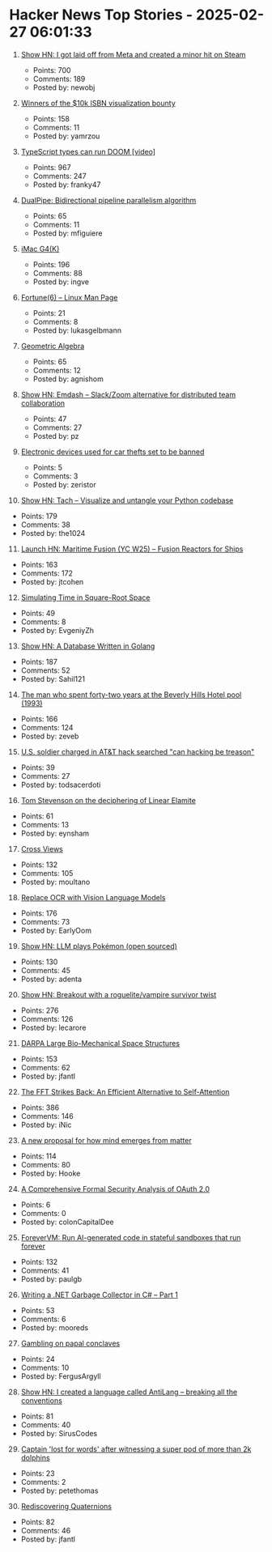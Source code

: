 # Hacker News Top Stories - 2025-02-27 06:01:33

1. [Show HN: I got laid off from Meta and created a minor hit on Steam](undefined)
   - Points: 700
   - Comments: 189
   - Posted by: newobj

2. [Winners of the $10k ISBN visualization bounty](https://annas-archive.org/blog/all-isbns-winners.html)
   - Points: 158
   - Comments: 11
   - Posted by: yamrzou

3. [TypeScript types can run DOOM [video]](https://www.youtube.com/watch?v=0mCsluv5FXA)
   - Points: 967
   - Comments: 247
   - Posted by: franky47

4. [DualPipe: Bidirectional pipeline parallelism algorithm](https://github.com/deepseek-ai/DualPipe)
   - Points: 65
   - Comments: 11
   - Posted by: mfiguiere

5. [iMac G4(K)](https://jcs.org/2025/02/26/imacg4k)
   - Points: 196
   - Comments: 88
   - Posted by: ingve

6. [Fortune(6) – Linux Man Page](https://linux.die.net/man/6/fortune)
   - Points: 21
   - Comments: 8
   - Posted by: lukasgelbmann

7. [Geometric Algebra](https://bivector.net/)
   - Points: 65
   - Comments: 12
   - Posted by: agnishom

8. [Show HN: Emdash – Slack/Zoom alternative for distributed team collaboration](https://emdash.io/)
   - Points: 47
   - Comments: 27
   - Posted by: pz

9. [Electronic devices used for car thefts set to be banned](https://www.bbc.co.uk/news/articles/c2046qlwzz3o)
   - Points: 5
   - Comments: 3
   - Posted by: zeristor

10. [Show HN: Tach – Visualize and untangle your Python codebase](https://github.com/gauge-sh/tach)
   - Points: 179
   - Comments: 38
   - Posted by: the1024

11. [Launch HN: Maritime Fusion (YC W25) – Fusion Reactors for Ships](undefined)
   - Points: 163
   - Comments: 172
   - Posted by: jtcohen

12. [Simulating Time in Square-Root Space](https://eccc.weizmann.ac.il/report/2025/017/)
   - Points: 49
   - Comments: 8
   - Posted by: EvgeniyZh

13. [Show HN: A Database Written in Golang](https://github.com/Sahilb315/AtomixDB)
   - Points: 187
   - Comments: 52
   - Posted by: Sahil121

14. [The man who spent forty-two years at the Beverly Hills Hotel pool (1993)](https://www.newyorker.com/magazine/1993/02/22/beverly-hills-hotel-paradise-lost)
   - Points: 166
   - Comments: 124
   - Posted by: zeveb

15. [U.S. soldier charged in AT&T hack searched "can hacking be treason"](https://krebsonsecurity.com/2025/02/u-s-soldier-charged-in-att-hack-searched-can-hacking-be-treason/)
   - Points: 39
   - Comments: 27
   - Posted by: todsacerdoti

16. [Tom Stevenson on the deciphering of Linear Elamite](https://www.lrb.co.uk/the-paper/v47/n04/tom-stevenson/beyond-mesopotamia)
   - Points: 61
   - Comments: 13
   - Posted by: eynsham

17. [Cross Views](https://moultano.wordpress.com/2025/02/24/you-should-make-cross-views/)
   - Points: 132
   - Comments: 105
   - Posted by: moultano

18. [Replace OCR with Vision Language Models](https://github.com/vlm-run/vlmrun-cookbook/blob/main/notebooks/01_schema_showcase.ipynb)
   - Points: 176
   - Comments: 73
   - Posted by: EarlyOom

19. [Show HN: LLM plays Pokémon (open sourced)](https://github.com/adenta/fire_red_agent)
   - Points: 130
   - Comments: 45
   - Posted by: adenta

20. [Show HN: Breakout with a roguelite/vampire survivor twist](https://breakout.lecaro.me/)
   - Points: 276
   - Comments: 126
   - Posted by: lecarore

21. [DARPA Large Bio-Mechanical Space Structures](https://sam.gov/opp/49c9fac62ef249f19cda8b436a095d3b/view)
   - Points: 153
   - Comments: 62
   - Posted by: jfantl

22. [The FFT Strikes Back: An Efficient Alternative to Self-Attention](https://arxiv.org/abs/2502.18394)
   - Points: 386
   - Comments: 146
   - Posted by: iNic

23. [A new proposal for how mind emerges from matter](https://www.noemamag.com/a-radical-new-proposal-for-how-mind-emerges-from-matter/)
   - Points: 114
   - Comments: 80
   - Posted by: Hooke

24. [A Comprehensive Formal Security Analysis of OAuth 2.0](https://arxiv.org/abs/1601.01229)
   - Points: 6
   - Comments: 0
   - Posted by: colonCapitalDee

25. [ForeverVM: Run AI-generated code in stateful sandboxes that run forever](https://forevervm.com/)
   - Points: 132
   - Comments: 41
   - Posted by: paulgb

26. [Writing a .NET Garbage Collector in C# – Part 1](https://minidump.net/2025-28-01-writing-a-net-gc-in-c-part-1/)
   - Points: 53
   - Comments: 6
   - Posted by: mooreds

27. [Gambling on papal conclaves](https://en.wikipedia.org/wiki/Gambling_on_papal_conclaves)
   - Points: 24
   - Comments: 10
   - Posted by: FergusArgyll

28. [Show HN: I created a language called AntiLang – breaking all the conventions](https://siruscodes.github.io/AntiLang/)
   - Points: 81
   - Comments: 40
   - Posted by: SirusCodes

29. [Captain 'lost for words' after witnessing a super pod of more than 2k dolphins](https://www.cbc.ca/radio/asithappens/dolphin-super-pod-1.7469441)
   - Points: 23
   - Comments: 2
   - Posted by: petethomas

30. [Rediscovering Quaternions](https://jasonfantl.com/posts/Space-of-3D-Rotations/)
   - Points: 82
   - Comments: 46
   - Posted by: jfantl

